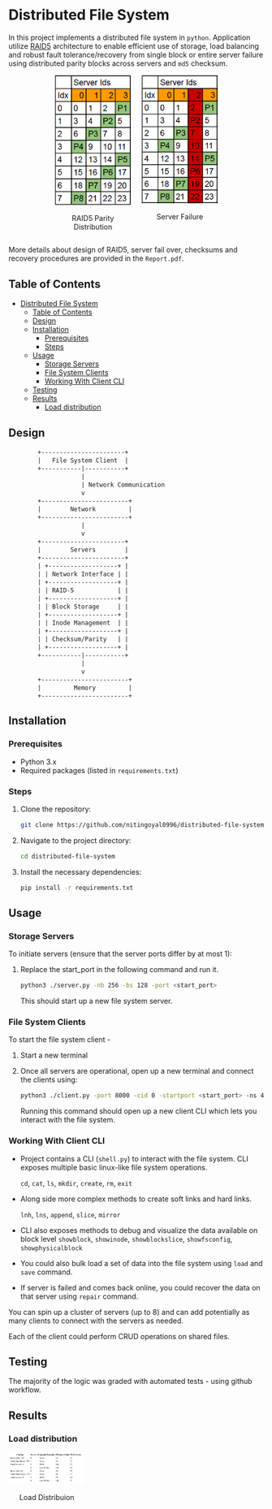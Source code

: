 # Distributed File System

In this project implements a distributed file system in `python`. Application utilize <u>RAID5</u> architecture to enable efficient use of storage, load balancing and robust fault tolerance/recovery from single block or entire server failure using distributed parity blocks across servers and `md5` checksum.

<div style="display: flex; justify-content: center; gap: 20px;">
    <div align="center" style="max-width: 30%;">
        <img src="images/image-3.png" />
        <p>RAID5 Parity Distribution</p>
    </div>
    <div align="center" style="max-width: 30%;">
        <img src="images/image-4.png" />
        <p>Server Failure</p>
    </div>
</div>

More details about design of RAID5, server fail over, checksums and recovery procedures are provided in the `Report.pdf`.

## Table of Contents

- [Distributed File System](#distributed-file-system)
  - [Table of Contents](#table-of-contents)
  - [Design](#design)
  - [Installation](#installation)
    - [Prerequisites](#prerequisites)
    - [Steps](#steps)
  - [Usage](#usage)
    - [Storage Servers](#storage-servers)
    - [File System Clients](#file-system-clients)
    - [Working With Client CLI](#working-with-client-cli)
  - [Testing](#testing)
  - [Results](#results)
    - [Load distribution](#load-distribution)

## Design

            +-----------------------+
            |   File System Client  |
            +-----------|-----------+
                        |
                        | Network Communication
                        v
            +------------------------+
            |        Network         |
            +------------------------+
                        |
                        v
            +-----------------------+
            |        Servers        |
            +-----------------------+
            | +-------------------+ |
            | | Network Interface | |
            | +-------------------+ |
            | | RAID-5            | |
            | +-------------------+ |
            | | Block Storage     | |
            | +-------------------+ |
            | | Inode Management  | |
            | +-------------------+ |
            | | Checksum/Parity   | |
            | +-------------------+ |
            +-----------|-----------+
                        |
                        v
            +------------------------+
            |         Memory         |
            +------------------------+

## Installation

### Prerequisites

- Python 3.x
- Required packages (listed in `requirements.txt`)

### Steps

1. Clone the repository:

    ```bash
    git clone https://github.com/nitingoyal0996/distributed-file-system.git
    ```

2. Navigate to the project directory:

    ```bash
    cd distributed-file-system
    ```

3. Install the necessary dependencies:

    ```bash
    pip install -r requirements.txt
    ```

## Usage

### Storage Servers

To initiate servers (ensure that the server ports differ by at most 1):

1. Replace the start_port in the following command and run it.

    ```bash
    python3 ./server.py -nb 256 -bs 128 -port <start_port>
    ```

    This should start up a new file system server.

### File System Clients

To start the file system client -

1. Start a new terminal
2. Once all servers are operational, open up a new terminal and connect the clients using:

    ```bash
    python3 ./client.py -port 8000 -cid 0 -startport <start_port> -ns 4 -nb <total_data_blocks>
    ```

    Running this command should open up a new client CLI which lets you interact with the file system.

### Working With Client CLI

- Project contains a CLI (`shell.py`) to interact with the file system. CLI exposes multiple basic linux-like file system operations.

    `cd`, `cat`, `ls`, `mkdir`, `create`, `rm`, `exit`
- Along side more complex methods to create soft links and hard links.

    `lnh`, `lns`, `append`, `slice`, `mirror`

- CLI also exposes methods to debug and visualize the data available on block level
    `showblock`, `showinode`, `showblockslice`, `showfsconfig`, `showphysicalblock`

- You could also bulk load a set of data into the file system using `load` and `save` command.

- If server is failed and comes back online, you could recover the data on that server using `repair` command.

You can spin up a cluster of servers (up to 8) and can add potentially as many clients to connect with the servers as needed.

Each of the client could perform CRUD operations on shared files.

## Testing

The majority of the logic was graded with automated tests - using github workflow.

## Results

### Load distribution 

<div align="center" style="max-width: 30%;">
    <img src="images/image.png" />
    <p>Load Distribuion</p>
</div>
